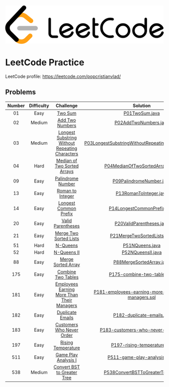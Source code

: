 ![Alt text](leetcode.png)

# LeetCode Practice

LeetCode profile: https://leetcode.com/popcristianvlad/

## Problems

| Number | Difficulty |                                                            Challenge                                                            |                                                                       Solution                                                                       |
|:------:|:----------:|:-------------------------------------------------------------------------------------------------------------------------------:|:----------------------------------------------------------------------------------------------------------------------------------------------------:|
|   01   |    Easy    |                                        [Two Sum](https://leetcode.com/problems/two-sum/)                                        |                                      [P01TwoSum.java](src/com/popcristianvlad/leetcode/practice/P01TwoSum.java)                                      |
|   02   |   Medium   |                                [Add Two Numbers](https://leetcode.com/problems/add-two-numbers/)                                |                               [P02AddTwoNumbers.java](src/com/popcristianvlad/leetcode/practice/P02AddTwoNumbers.java)                               |
|   03   |   Medium   | [Longest Substring Without Repeating Characters](https://leetcode.com/problems/longest-substring-without-repeating-characters/) |  [P03LongestSubstringWithoutRepeatingCharacters.java](src/com/popcristianvlad/leetcode/practice/P03LongestSubstringWithoutRepeatingCharacters.java)  |
|   04   |    Hard    |                    [Median of Two Sorted Arrays](https://leetcode.com/problems/median-of-two-sorted-arrays/)                    |                     [P04MedianOfTwoSortedArrays.java](src/com/popcristianvlad/leetcode/practice/P04MedianOfTwoSortedArrays.java)                     |
|   09   |    Easy    |                              [Palindrome Number](https://leetcode.com/problems/palindrome-number/)                              |                            [P09PalindromeNumber.java](src/com/popcristianvlad/leetcode/practice/P09PalindromeNumber.java)                            |
|   13   |    Easy    |                               [Roman to Integer](https://leetcode.com/problems/roman-to-integer/)                               |                              [P13RomanToInteger.java](src/com/popcristianvlad/leetcode/practice/P13RomanToInteger.java)                              |
|   14   |    Easy    |                          [Longest Common Prefix](https://leetcode.com/problems/longest-common-prefix/)                          |                         [P14LongestCommonPrefix.java](src/com/popcristianvlad/leetcode/practice/P14LongestCommonPrefix.java)                         |
|   20   |    Easy    |                              [Valid Parentheses](https://leetcode.com/problems/valid-parentheses/)                              |                            [P20ValidParentheses.java](src/com/popcristianvlad/leetcode/practice/P20ValidParentheses.java)                            |
|   21   |    Easy    |                         [Merge Two Sorted Lists](https://leetcode.com/problems/merge-two-sorted-lists/)                         |                         [P21MergeTwoSortedLists.java](src/com/popcristianvlad/leetcode/practice/P21MergeTwoSortedLists.java)                         |
|   51   |    Hard    |                                       [N-Queens](https://leetcode.com/problems/n-queens/)                                       |                                     [P51NQueens.java](src/com/popcristianvlad/leetcode/practice/P51NQueens.java)                                     |
|   52   |    Hard    |                                    [N-Queens II](https://leetcode.com/problems/n-queens-ii/)                                    |                                   [P52NQueensII.java](src/com/popcristianvlad/leetcode/practice/P52NQueensII.java)                                   |
|   88   |    Easy    |                             [Merge Sorted Array](https://leetcode.com/problems/merge-sorted-array/)                             |                            [P88MergeSortedArray.java](src/com/popcristianvlad/leetcode/practice/P88MergeSortedArray.java)                            |
|  175   |    Easy    |                             [Combine Two Tables](https://leetcode.com/problems/combine-two-tables/)                             |                         [P175-combine-two-tables.sql](src/com/popcristianvlad/leetcode/practice/P175-combine-two-tables.sql)                         |
|  181   |    Easy    |     [Employees Earning More Than Their Managers](https://leetcode.com/problems/employees-earning-more-than-their-managers/)     | [P181-employees-earning-more-than-their-managers.sql](src/com/popcristianvlad/leetcode/practice/P181-employees-earning-more-than-their-managers.sql) |
|  182   |    Easy    |                               [Duplicate Emails](https://leetcode.com/problems/duplicate-emails/)                               |                           [P182-duplicate-emails.sql](src/com/popcristianvlad/leetcode/practice/P182-duplicate-emails.sql)                           |
|  183   |    Easy    |                      [Customers Who Never Order](https://leetcode.com/problems/customers-who-never-order/)                      |                  [P183-customers-who-never-order.sql](src/com/popcristianvlad/leetcode/practice/P183-customers-who-never-order.sql)                  |
|  197   |    Easy    |                             [Rising Temperature](https://leetcode.com/problems/rising-temperature/)                             |                         [P197-rising-temperature.sql](src/com/popcristianvlad/leetcode/practice/P197-rising-temperature.sql)                         |
|  511   |    Easy    |                           [Game Play Analysis I](https://leetcode.com/problems/game-play-analysis-i/)                           |                       [P511-game-play-analysis-i.sql](src/com/popcristianvlad/leetcode/practice/P511-game-play-analysis-i.sql)                       |
|  538   |   Medium   |                    [Convert BST to Greater Tree](https://leetcode.com/problems/convert-bst-to-greater-tree/)                    |                    [P538ConvertBSTToGreaterTree.java](src/com/popcristianvlad/leetcode/practice/P538ConvertBSTToGreaterTree.java)                    |